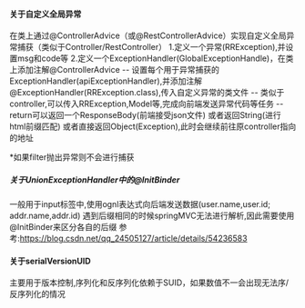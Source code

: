 #### 关于自定义全局异常
在类上通过@ControllerAdvice（或@RestControllerAdvice）实现自定义全局异常捕获（类似于Controller/RestController）
1.定义一个异常(RRException),并设置msg和code等
2.定义一个ExceptionHandler(GlobalExceptionHandle)，在类上添加注解@ControllerAdvice
-- 设置每个用于异常捕获的ExceptionHandler(apiExceptionHandler),并添加注解@ExceptionHandler(RRException.class),传入自定义异常的类文件
-- 类似于controller,可以传入RRException,Model等,完成向前端发送异常代码等任务
-- return可以返回一个ResponseBody(前端接受json文件)
   或者返回String(进行html前缀匹配)
   或者直接返回Object(Exception),此时会继续前往原controller指向的地址

*如果filter抛出异常则不会进行捕获

##### 关于UnionExceptionHandler中的@InitBinder
一般用于input标签中,使用ognl表达式向后端发送数据(user.name,user.id; addr.name,addr.id)
遇到后缀相同的时候springMVC无法进行解析,因此需要使用@InitBinder来区分各自的后缀
参考:https://blog.csdn.net/qq_24505127/article/details/54236583

#### 关于serialVersionUID
主要用于版本控制,序列化和反序列化依赖于SUID，如果数值不一会出现无法序/反序列化的情况